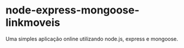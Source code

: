 # node-express-mongoose-linkmoveis
Uma simples aplicação online utilizando node.js, express e mongoose.
